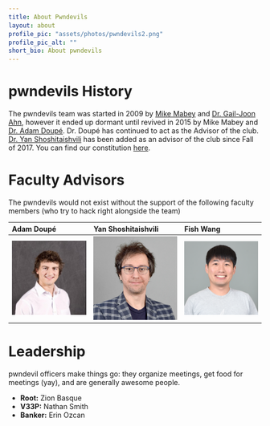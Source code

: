 ```yaml
---
title: About Pwndevils
layout: about
profile_pic: "assets/photos/pwndevils2.png"
profile_pic_alt: ""
short_bio: About pwndevils
---
```

# pwndevils History

The pwndevils team was started in 2009 by [Mike Mabey](https://mikemabey.com/) and [Dr. Gail-Joon Ahn](http://www.public.asu.edu/~gahn1/), however it ended up dormant until revived in 2015 by Mike Mabey and [Dr. Adam Doupé](https://adamdoupe.com/). Dr. Doupé has continued to act as the Advisor of the club. [Dr. Yan Shoshitaishvili](http://www.yancomm.net/) has been added as an advisor of the club since Fall of 2017. You can find our constitution [here](./const.html).

# Faculty Advisors

The pwndevils would not exist without the support of the following faculty members (who try to hack right alongside the team)

|  Adam Doupé |  Yan Shoshitaishvili | Fish Wang |
|:-------------|:------------------|:--------------------|
| <img src="assets/photos/adam.jpg" width="200"> | <img src="assets/photos/yan2.png" width="200"> | <img src="assets/photos/fish.png" width="200">|

<!--
| ![Octocat](assets/photos/adam.jpg) | ![Octocat](assets/photos/yan2.png) | ![Octocat](assets/photos/fish.png)|
-->

<!-- #### Adam Doupé
![Octocat](assets/photos/adam.jpg)
 
#### Yan Shoshitaishvili
![Octocat](assets/photos/yan.jpg)
-->
# Leadership
pwndevil officers make things go: they organize meetings, get food for meetings (yay), and are generally awesome people. 

* **Root:** Zion Basque
* **V33P:** Nathan Smith
* **Banker:** Erin Ozcan 


